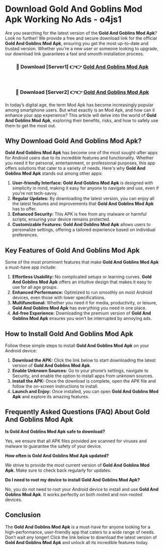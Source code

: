 # Download Gold And Goblins Mod Apk Working No Ads - o4js1

Are you searching for the latest version of the **Gold And Goblins Mod Apk**? Look no further! We provide a free and secure download link for the official **Gold And Goblins Mod Apk**, ensuring you get the most up-to-date and trusted version. Whether you're a new user or someone looking to upgrade, our download link guarantees a fast and smooth installation process.

<div align="center">
<h3>🔴 Download [Server1] 👉👉 <a href="https://apk-comot.site?title=Gold_And_Goblins">Gold And Goblins Mod Apk</a></h3><br>
<h3>🔴 Download [Server2] 👉👉 <a href="https://apk-comot.site?title=Gold_And_Goblins">Gold And Goblins Mod Apk</a></h3>
</div>

In today’s digital age, the term Mod Apk has become increasingly popular among smartphone users. But what exactly is an Mod Apk, and how can it enhance your app experience? This article will delve into the world of **Gold And Goblins Mod Apk**, exploring their benefits, risks, and how to safely use them to get the most out.

## Why Download Gold And Goblins Mod Apk?

**Gold And Goblins Mod Apk** has become one of the most sought-after apps for Android users due to its incredible features and functionality. Whether you need it for personal, entertainment, or professional purposes, this app offers solutions that cater to a variety of needs. Here's why **Gold And Goblins Mod Apk** stands out among other apps:

1. **User-friendly Interface:** **Gold And Goblins Mod Apk** is designed with simplicity in mind, making it easy for anyone to navigate and use, even if you’re not tech-savvy.
2. **Regular Updates:** By downloading the latest version, you can enjoy all the latest features and improvements that **Gold And Goblins Mod Apk** has to offer.
3. **Enhanced Security:** This APK is free from any malware or harmful scripts, ensuring your device remains protected.
4. **Customizable Features:** **Gold And Goblins Mod Apk** allows users to personalize settings, offering a tailored experience based on individual preferences.

## Key Features of Gold And Goblins Mod Apk

Some of the most prominent features that make **Gold And Goblins Mod Apk** a must-have app include:

1. **Effortless Usability:** No complicated setups or learning curves. **Gold And Goblins Mod Apk** offers an intuitive design that makes it easy to use for all age groups.
2. **Enhanced Performance:** Optimized to run smoothly on most Android devices, even those with lower specifications.
3. **Multifunctional:** Whether you need it for media, productivity, or leisure, **Gold And Goblins Mod Apk** has everything you need in one place.
4. **Ad-free Experience:** Downloading the premium version of **Gold And Goblins Mod Apk** ensures you won’t be interrupted by annoying ads.

## How to Install Gold And Goblins Mod Apk

Follow these simple steps to install **Gold And Goblins Mod Apk** on your Android device:

1. **Download the APK:** Click the link below to start downloading the latest version of **Gold And Goblins Mod Apk**.
2. **Enable Unknown Sources:** Go to your phone’s settings, navigate to Security, and enable the option to install apps from unknown sources.
3. **Install the APK:** Once the download is complete, open the APK file and follow the on-screen instructions to install.
4. **Launch and Enjoy:** Once installed, you can open **Gold And Goblins Mod Apk** and explore its amazing features.

## Frequently Asked Questions (FAQ) About Gold And Goblins Mod Apk

**Is Gold And Goblins Mod Apk safe to download?**

Yes, we ensure that all APK files provided are scanned for viruses and malware to guarantee the safety of your device.

**How often is Gold And Goblins Mod Apk updated?**

We strive to provide the most current version of **Gold And Goblins Mod Apk**. Make sure to check back regularly for updates.

**Do I need to root my device to install Gold And Goblins Mod Apk?**

No, you do not need to root your Android device to install and use **Gold And Goblins Mod Apk**. It works perfectly on both rooted and non-rooted devices.

## Conclusion

The **Gold And Goblins Mod Apk** is a must-have for anyone looking for a high-performance, user-friendly app that caters to a wide range of needs. Don’t wait any longer! Click the link below to download the latest version of **Gold And Goblins Mod Apk** and unlock all its incredible features today.
